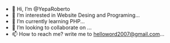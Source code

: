 - 👋 Hi, I’m @YepaRoberto
- 👀 I’m interested in Website Desing and Programing...
- 🌱 I’m currently learning PHP...
- 💞️ I’m looking to collaborate on ...
- 📫 How to reach me? write me to helloword2007@gmail.com...

<!---
YepaRoberto/YepaRoberto is a ✨ special ✨ repository because its `README.md` (this file) appears on your GitHub profile.
You can click the Preview link to take a look at your changes.
--->
